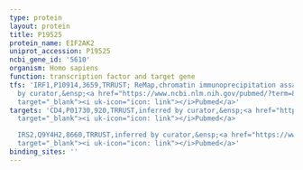 ```yaml
---
type: protein
layout: protein
title: P19525
protein_name: EIF2AK2
uniprot_accession: P19525
ncbi_gene_id: '5610'
organism: Homo sapiens
function: transcription factor and target gene
tfs: 'IRF1,P10914,3659,TRRUST; ReMap,chromatin immunoprecipitation assay; inferred
  by curator,&ensp;<a href="https://www.ncbi.nlm.nih.gov/pubmed/?term=8622878%5Buid%5D"
  target="_blank"><i uk-icon="icon: link"></i>Pubmed</a>'
targets: 'CD4,P01730,920,TRRUST,inferred by curator,&ensp;<a href="https://www.ncbi.nlm.nih.gov/pubmed/?term=8995707%5Buid%5D"
  target="_blank"><i uk-icon="icon: link"></i>Pubmed</a>

  IRS2,Q9Y4H2,8660,TRRUST,inferred by curator,&ensp;<a href="https://www.ncbi.nlm.nih.gov/pubmed/?term=20685959%5Buid%5D"
  target="_blank"><i uk-icon="icon: link"></i>Pubmed</a>'
binding_sites: ''
---
```

